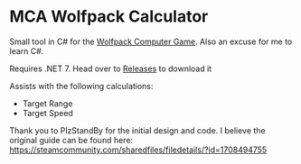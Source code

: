 # MCA Wolfpack Calculator
Small tool in C# for the [Wolfpack Computer Game](https://www.wolfpackgame.com/). Also an excuse for me to learn C#.

Requires .NET 7. Head over to [Releases](https://github.com/adevries17/MCAWolfpackCalculator/releases) to download it

Assists with the following calculations:
- Target Range
- Target Speed


Thank you to PlzStandBy for the initial design and code. I believe the original guide can be found here: https://steamcommunity.com/sharedfiles/filedetails/?id=1708494755
